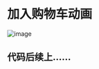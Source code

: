 
加入购物车动画
==========

![image](https://github.com/Josin22/JSImitateTBGoodsDetaill/blob/master/gig1.gif)   

代码后续上......
-------
